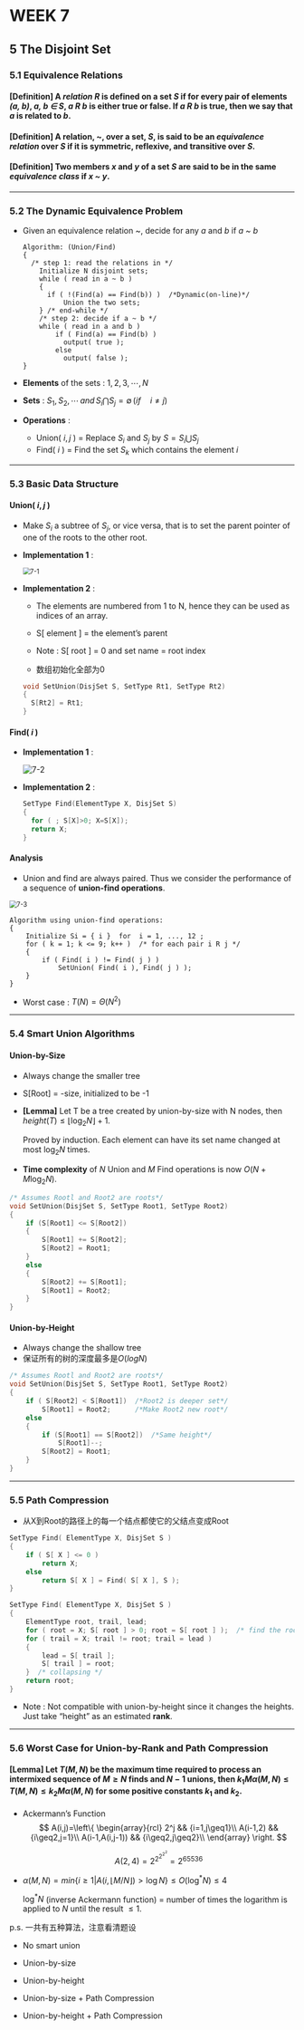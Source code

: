 # WEEK 7

## 5 The Disjoint Set

### 5.1 Equivalence Relations

#### [Definition] A *relation R* is defined on a set *S* if for every pair of elements *(a, b)*, *a, b $\in$ S*, *a R b* is either true or false.  If *a R b* is true, then we say that *a* is related to *b*.

#### [Definition] A relation, ~, over a set, *S*, is said to be an *equivalence relation* over *S* if it is symmetric, reflexive, and transitive over *S*.

#### [Definition] Two members *x* and *y* of a set *S* are said to be in the same *equivalence class* if *x ~ y*.

---

### 5.2 The Dynamic Equivalence Problem

- Given an equivalence relation ~, decide for any *a* and *b* if *a ~ b*

  ```pseudocode
  Algorithm: (Union/Find)
  {
  	/* step 1: read the relations in */
      Initialize N disjoint sets;
      while ( read in a ~ b )
      {
      	if ( !(Find(a) == Find(b)) )  /*Dynamic(on-line)*/
  			Union the two sets;
      } /* end-while */
      /* step 2: decide if a ~ b */
      while ( read in a and b )
          if ( Find(a) == Find(b) )
          	output( true );
          else   
          	output( false );
  }
  ```

- **Elements** of the sets : $1,2,3,\cdots,N$
- **Sets** : $S_1,S_2,\cdots\,and\,S_i\bigcap S_j=\emptyset\,(if\quad i\neq j)$
- **Operations** :
  
  - Union( $i, j$ ) = Replace $S_i$ and $S_j$ by $S=S_i\bigcup S_j$
  - Find( $i$ ) = Find the set $S_k$ which contains the element $i$

---

### 5.3 Basic Data Structure

#### Union( $i, j$ )

- Make $S_i$ a subtree of $S_j$, or vice versa, that is to set the parent pointer of one of the roots to the other root.

- **Implementation 1** :

  <img src="picture/7-1.png" alt="7-1" style="zoom:80%;" />

- **Implementation 2** :

  - The elements are numbered from 1 to N, hence they can be used as indices of an array.
  - S[ element ] = the element’s parent
  
  - Note : S[ root ] = 0 and set name = root index
  - 数组初始化全部为0
  
  ```c
  void SetUnion(DisjSet S, SetType Rt1, SetType Rt2)
  {
  	S[Rt2] = Rt1;
  }
  ```

#### Find( $i$ )

- **Implementation 1** :

  ![7-2](picture/7-2.png)

- **Implementation 2** :

  ```c
  SetType Find(ElementType X, DisjSet S)
  {
  	for ( ; S[X]>0; X=S[X]);
  	return X;
  }
  ```

#### Analysis

- Union and find are always paired. Thus we consider the performance of a sequence of **union-find operations**.

<img src="picture/7-3.png" alt="7-3" style="zoom:80%;" />

```pseudocode
Algorithm using union-find operations:
{  
	Initialize Si = { i }  for  i = 1, ..., 12 ;
	for ( k = 1; k <= 9; k++ )  /* for each pair i R j */
	{
		if ( Find( i ) != Find( j ) )
			SetUnion( Find( i ), Find( j ) );
	}
}
```

- Worst case : $T(N)=\Theta(N^2)$

---

### 5.4 Smart Union Algorithms

#### Union-by-Size

- Always change the smaller tree

- S[Root] = -size, initialized to be -1

- **[Lemma]** Let T be a tree created by union-by-size with N nodes, then $height(T)\leq\lfloor\log_2N\rfloor+1$.

  Proved by induction. Each element can have its set name changed at most $\log_2N$ times.

- **Time complexity** of $N$ Union and $M$ Find operations is now $O(N+M\log_2N)$.

```c
/* Assumes Rootl and Root2 are roots*/
void SetUnion(DisjSet S, SetType Root1, SetType Root2)
{
    if (S[Root1] <= S[Root2])
    {
        S[Root1] += S[Root2];
        S[Root2] = Root1;
    }
    else
    {
        S[Root2] += S[Root1];
        S[Root1] = Root2;
    }
}
```

#### Union-by-Height

- Always change the shallow tree
- 保证所有的树的深度最多是$O(logN)$

```c
/* Assumes Rootl and Root2 are roots*/
void SetUnion(DisjSet S, SetType Root1, SetType Root2)
{
	if ( S[Root2] < S[Root1])  /*Root2 is deeper set*/
		S[Root1] = Root2;      /*Make Root2 new root*/
	else
	{
		if (S[Root1] == S[Root2])  /*Same height*/
			S[Root1]--;
		S[Root2] = Root1;
	}
}
```

---

### 5.5 Path Compression

- 从X到Root的路径上的每一个结点都使它的父结点变成Root

```c
SetType Find( ElementType X, DisjSet S )
{
    if ( S[ X ] <= 0 )    
    	return X;
    else 
    	return S[ X ] = Find( S[ X ], S );
}
```

```c
SetType Find( ElementType X, DisjSet S )
{   
	ElementType root, trail, lead;
    for ( root = X; S[ root ] > 0; root = S[ root ] );  /* find the root */
    for ( trail = X; trail != root; trail = lead )
    {
    	lead = S[ trail ];   
    	S[ trail ] = root;   
    }  /* collapsing */
    return root;
}
```

- Note : Not compatible with union-by-height since it changes the heights.  Just take “height” as an estimated **rank**.

---

### 5.6 Worst Case for Union-by-Rank and Path Compression

#### [Lemma] Let $T(M,N)$ be the maximum time required to process an intermixed sequence of $M\geq N$ finds and $N-1$ unions, then $k_1M\alpha(M,N)\leq T(M,N)\leq k_2M\alpha(M,N)$ for some positive constants $k_1$ and $k_2$.

- Ackermann’s Function
  $$
  A(i,j)=\left\{
  \begin{array}{rcl}
  2^j && {i=1,j\geq1}\\
  A(i-1,2) && {i\geq2,j=1}\\
  A(i-1,A(i,j-1)) && {i\geq2,j\geq2}\\
  \end{array} \right.
  $$
  
  $$
  A(2,4)=2^{2^{2^{2^2}}}=2^{65536}
  $$
  
- $\alpha(M,N)=min\{i\geq1|A(i,\lfloor M/N\rfloor)>\log N\}\leq O(\log^*N)\leq4$

  $\log^*N$ (inverse Ackermann function) = number of times the logarithm is applied to $N$ until the result $\leq1$.





p.s. 一共有五种算法，注意看清题设

- No smart union

- Union-by-size

- Union-by-height

- Union-by-size + Path Compression

- Union-by-height + Path Compression